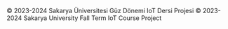 © 2023-2024 Sakarya Üniversitesi Güz Dönemi IoT Dersi Projesi
© 2023-2024 Sakarya University Fall Term IoT Course Project
